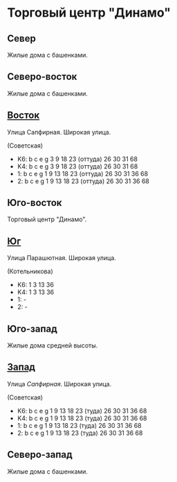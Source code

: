 # Торговый центр "Динамо"

## Север

Жилые дома с башенками.

## Северо-восток

Жилые дома с башенками.

## [Восток](./600085.md)

Улица Сапфирная.
Широкая улица.

(Советская)

* K6:   b   c   e   g
        3   9   18  23 (оттуда) 26  30  31  68
* K4:   b   c   e   g
        3   9   18  23 (оттуда) 26  30  31  68
* 1:    b   c   e   g
        1   9   13  18  23 (оттуда) 26  30  31  36  68
* 2:    b   c   e   g
        1   9   13  18  23 (оттуда) 26  30  31  36  68

## Юго-восток

Торговый центр "Динамо".

## [Юг](./592090.md)

Улица Парашютная.
Широкая улица.

(Котельникова)

* K6:   1   3   13  36
* K4:   1   3   13  36
* 1:    -
* 2:    -

## Юго-запад

Жилые дома средней высоты.

## [Запад](./590080.md)

Улица *Сапфирная*.
Широкая улица.

(Советская)

* K6:   b   c   e   g
        1   9   13  18  23 (туда)   26  30  31  36  68
* K4:   b   c   e   g
        1   9   13  18  23 (туда)   26  30  31  36  68
* 1:    b   c   e   g
        1   9   13  18  23 (туда)   26  30  31  36  68
* 2:    b   c   e   g
        1   9   13  18  23 (туда)   26  30  31  36  68

## Северо-запад

Жилые дома с башенками.

